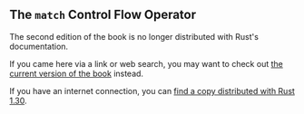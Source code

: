 ## The `match` Control Flow Operator

The second edition of the book is no longer distributed with Rust's documentation.

If you came here via a link or web search, you may want to check out [the current
version of the book](../ch06-02-match.html) instead.

If you have an internet connection, you can [find a copy distributed with
Rust
1.30](https://doc.rust-lang.org/1.30.0/book/second-edition/ch06-02-match.html).